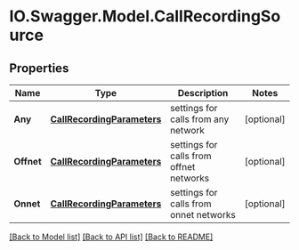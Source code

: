 # IO.Swagger.Model.CallRecordingSource
## Properties

Name | Type | Description | Notes
------------ | ------------- | ------------- | -------------
**Any** | [**CallRecordingParameters**](CallRecordingParameters.md) | settings for calls from any network | [optional] 
**Offnet** | [**CallRecordingParameters**](CallRecordingParameters.md) | settings for calls from offnet networks | [optional] 
**Onnet** | [**CallRecordingParameters**](CallRecordingParameters.md) | settings for calls from onnet networks | [optional] 

[[Back to Model list]](../README.md#documentation-for-models) [[Back to API list]](../README.md#documentation-for-api-endpoints) [[Back to README]](../README.md)

